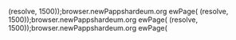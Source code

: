 (resolve, 1500));browser.newPappshardeum.org
ewPage(
(resolve, 1500));browser.newPappshardeum.org
ewPage(
(resolve, 1500));browser.newPappshardeum.org
ewPage(
